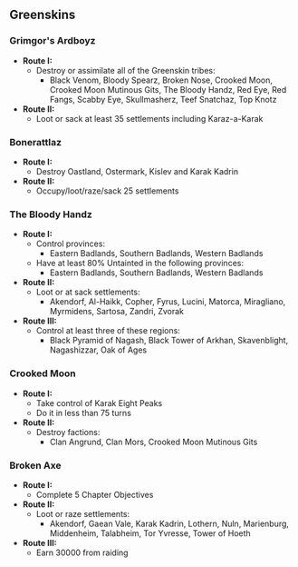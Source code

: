 ## Greenskins

### Grimgor's Ardboyz

* **Route I:**
	* Destroy or assimilate all of the Greenskin tribes:
	    * Black Venom, Bloody Spearz, Broken Nose, Crooked Moon, Crooked Moon Mutinous Gits, The Bloody Handz, Red Eye, 
	    Red Fangs, Scabby Eye, Skullmasherz, Teef Snatchaz, Top Knotz
* **Route II:**
	* Loot or sack at least 35 settlements including Karaz-a-Karak

### Bonerattlaz

* **Route I:**
	* Destroy Oastland, Ostermark, Kislev and Karak Kadrin
* **Route II:**
	* Occupy/loot/raze/sack 25 settlements

### The Bloody Handz

* **Route I:**
    * Control provinces:
        * Eastern Badlands, Southern Badlands, Western Badlands
    * Have at least 80% Untainted in the following provinces:
        * Eastern Badlands, Southern Badlands, Western Badlands
* **Route II:**
	* Loot or at sack settlements:
	    * Akendorf, Al-Haikk, Copher, Fyrus, Lucini, Matorca, Miragliano, Myrmidens, Sartosa, Zandri, Zvorak
* **Route III:**
	* Control at least three of these regions:
	    * Black Pyramid of Nagash, Black Tower of Arkhan, Skavenblight, Nagashizzar, Oak of Ages

### Crooked Moon

* **Route I:**
	* Take control of Karak Eight Peaks
	* Do it in less than 75 turns
* **Route II:**
    * Destroy factions:
	    * Clan Angrund, Clan Mors, Crooked Moon Mutinous Gits

### Broken Axe

* **Route I:**
	* Complete 5 Chapter Objectives
* **Route II:**
	* Loot or raze settlements:
	    * Akendorf, Gaean Vale, Karak Kadrin, Lothern, Nuln, Marienburg, Middenheim, Talabheim, Tor Yvresse, Tower of 
	    Hoeth
* **Route III:**
	* Earn 30000 from raiding
